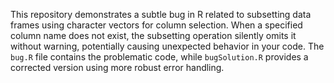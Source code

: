 This repository demonstrates a subtle bug in R related to subsetting data frames using character vectors for column selection.  When a specified column name does not exist, the subsetting operation silently omits it without warning, potentially causing unexpected behavior in your code.  The `bug.R` file contains the problematic code, while `bugSolution.R` provides a corrected version using more robust error handling.